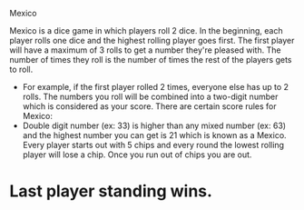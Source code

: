 Mexico

Mexico is a dice game in which players roll 2 dice. 
In the beginning, each player rolls one dice and the highest rolling player goes first. 
The first player will have a maximum of 3 rolls to get a number they're pleased with. The number of times they roll is the number of times the 
rest of the players gets to roll. 
- For example, if the first player rolled 2 times, everyone else has up to 2 rolls. 
The numbers you roll will be combined into a two-digit number which is considered as your score. 
There are certain score rules for Mexico: 
- Double digit number (ex: 33) is higher than any mixed number (ex: 63) and the highest number you can get is 21 which is known as a Mexico.
Every player starts out with 5 chips and every round the lowest rolling player will lose a chip. Once you run out of chips you are out. 
# Last player standing wins. 
